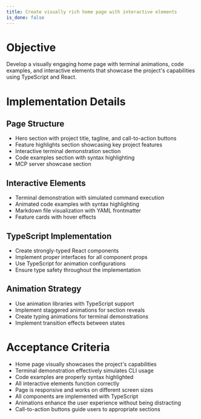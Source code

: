 ```yaml
---
title: Create visually rich home page with interactive elements
is_done: false
---
```


# Objective

Develop a visually engaging home page with terminal animations, code examples, and interactive elements that showcase the project's capabilities using TypeScript and React.

# Implementation Details

## Page Structure

- Hero section with project title, tagline, and call-to-action buttons
- Feature highlights section showcasing key project features
- Interactive terminal demonstration section
- Code examples section with syntax highlighting
- MCP server showcase section

## Interactive Elements

- Terminal demonstration with simulated command execution
- Animated code examples with syntax highlighting
- Markdown file visualization with YAML frontmatter
- Feature cards with hover effects

## TypeScript Implementation

- Create strongly-typed React components
- Implement proper interfaces for all component props
- Use TypeScript for animation configurations
- Ensure type safety throughout the implementation

## Animation Strategy

- Use animation libraries with TypeScript support
- Implement staggered animations for section reveals
- Create typing animations for terminal demonstrations
- Implement transition effects between states

# Acceptance Criteria

- Home page visually showcases the project's capabilities
- Terminal demonstration effectively simulates CLI usage
- Code examples are properly syntax highlighted
- All interactive elements function correctly
- Page is responsive and works on different screen sizes
- All components are implemented with TypeScript
- Animations enhance the user experience without being distracting
- Call-to-action buttons guide users to appropriate sections

